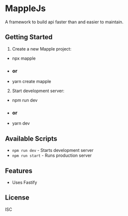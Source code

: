 # MappleJs

A framework to build api faster than and easier to maintain.

## Getting Started

1. Create a new Mapple project:

- npx mapple <app-name>
- ### or
- yarn create mapple <app-name>

2. Start development server:

- npm run dev
- ### or
- yarn dev

## Available Scripts

- `npm run dev` - Starts development server
- `npm run start` - Runs production server

## Features

- Uses Fastify

## License

ISC
